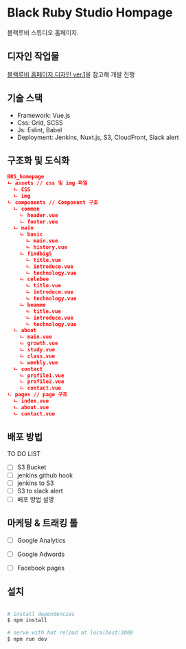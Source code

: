 # Black Ruby Studio Hompage

블랙루비 스튜디오 홈페이지.

## 디자인 작업물

[블랙루비 홈페이지 디자인 ver.1](./docs/design_ver1.md)을 참고해 개발 진행


## 기술 스택

- Framework: Vue.js
- Css: Grid, SCSS
- Js: Eslint, Babel
- Deployment: Jenkins, Nuxt.js, S3, CloudFront, Slack alert


## 구조화 및 도식화

```json
BRS_homepage
ㄴ assets // css 및 img 파일
  ㄴ CSS 
  ㄴ img
ㄴ components // Component 구조
  ㄴ common
    ㄴ header.vue
    ㄴ footer.vue
  ㄴ main
    ㄴ basic
      ㄴ main.vue
      ㄴ history.vue
    ㄴ findbig5
      ㄴ title.vue
      ㄴ introduce.vue
      ㄴ technology.vue
    ㄴ celebee
      ㄴ title.vue
      ㄴ introduce.vue
      ㄴ technology.vue
    ㄴ beamme
      ㄴ title.vue
      ㄴ introduce.vue
      ㄴ technology.vue
  ㄴ about
    ㄴ main.vue
    ㄴ growth.vue
    ㄴ study.vue
    ㄴ class.vue
    ㄴ weekly.vue
  ㄴ contact
    ㄴ profile1.vue
    ㄴ profile2.vue
    ㄴ contact.vue
ㄴ pages // page 구조
  ㄴ index.vue
  ㄴ about.vue
  ㄴ contact.vue
```

## 배포 방법

TO DO LIST

- [ ] S3 Bucket
- [ ] jenkins github hook
- [ ] jenkins to S3
- [ ] S3 to slack alert
- [ ] 배포 방법 설명

## 마케팅 & 트래킹 툴

- [ ] Google Analytics
- [ ] Google Adwords
- [ ] Facebook pages


## 설치

``` bash

# install dependencies
$ npm install

# serve with hot reload at localhost:3000
$ npm run dev

```

